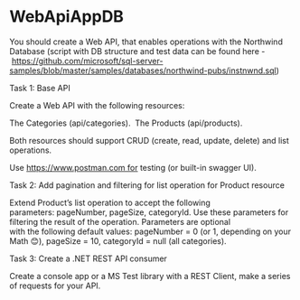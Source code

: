 # WebApiAppDB
You should create a Web API, that enables operations with the Northwind Database (script with DB structure and test data can be found here - https://github.com/microsoft/sql-server-samples/blob/master/samples/databases/northwind-pubs/instnwnd.sql) 

Task 1: Base API 

Create a Web API with the following resources: 

The Categories (api/categories). 
The Products (api/products). 


Both resources should support CRUD (create, read, update, delete) and list operations. 

Use https://www.postman.com for testing (or built-in swagger UI). 

Task 2: Add pagination and filtering for list operation for Product resource 

Extend Product’s list operation to accept the following parameters: pageNumber, pageSize, categoryId. Use these parameters for filtering the result of the operation. Parameters are optional with the following default values: pageNumber = 0 (or 1, depending on your Math 😊), pageSize = 10, categoryId = null (all categories). 

Task 3: Create a .NET REST API consumer 

Create a console app or a MS Test library with a REST Client, make a series of requests for your API.   
